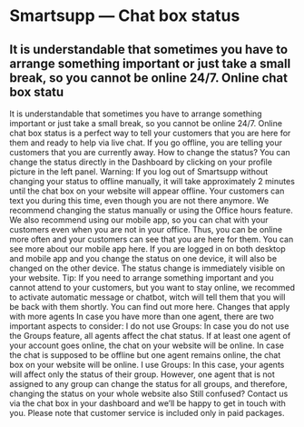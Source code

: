 # Smartsupp — Chat box status
## It is understandable that sometimes you have to arrange something important or just take a small break, so you cannot be online 24/7. Online chat box statu
It is understandable that sometimes you have to arrange something important or just take a small break, so you cannot be online 24/7. Online chat box status is a perfect way to tell your customers that you are here for them and ready to help via live chat. If you go offline, you are telling your customers that you are currently away.
How to change the status?
You can change the status directly in the Dashboard by clicking on your profile picture in the left panel.
Warning: If you log out of Smartsupp without changing your status to offline manually, it will take approximately 2 minutes until the chat box on your website will appear offline. Your customers can text you during this time, even though you are not there anymore. We recommend changing the status manually or using the Office hours feature.
We also recommend using our mobile app, so you can chat with your customers even when you are not in your office. Thus, you can be online more often and your customers can see that you are here for them. You can see more about our mobile app
here.
If you are logged in on both desktop and mobile app and you change the status on one device, it will also be changed on the other device. The status change is immediately visible on your website.
Tip: If you need to arrange something important and you cannot attend to your customers, but you want to stay online, we recommed to activate automatic message or chatbot, witch will tell them that you will be back with them shortly. You can find out more here.
Changes that apply with more agents
In case you have more than one agent, there are two important aspects to consider:
I do not use Groups: In case you do not use the Groups feature, all agents affect the chat status. If at least one agent of your account goes online, the chat on your website will be online. In case the chat is supposed to be offline but one agent remains online, the chat box on your website will be online.
I use Groups: In this case, your agents will affect only the status of their group. However, one agent that is not assigned to any group can change the status for all groups, and therefore, changing the status on your whole website also 
Still confused? Contact us via the chat box in your dashboard and we’ll be happy to get in touch with you. Please note that customer service is included only in paid packages.

